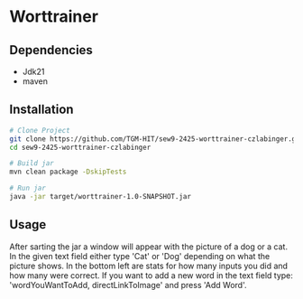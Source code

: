 # Worttrainer

## Dependencies

* Jdk21
* maven

## Installation
```bash
# Clone Project
git clone https://github.com/TGM-HIT/sew9-2425-worttrainer-czlabinger.git
cd sew9-2425-worttrainer-czlabinger

# Build jar
mvn clean package -DskipTests

# Run jar
java -jar target/worttrainer-1.0-SNAPSHOT.jar
```

## Usage

After sarting the jar a window will appear with the picture of a dog or a cat. 
In the given text field either type 'Cat' or 'Dog' depending on what the picture shows. 
In the bottom left are stats for how many inputs you did and how many were correct. 
If you want to add a new word in the text field type: 'wordYouWantToAdd, directLinkToImage' and press 'Add Word'.